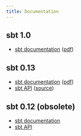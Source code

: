 ```yaml
---
title: Documentation
---
```


sbt 1.0
-------

- [sbt documentation](1.x/docs/index.html) ([pdf](1.x/docs/sbt-reference.pdf))

sbt 0.13
--------

- [sbt documentation](0.13/docs/index.html) ([pdf](0.13/docs/sbt-reference.pdf))
- [sbt API](0.13.15/api/index.html) ([source](0.13.15/sxr/index.html))

sbt 0.12 (obsolete)
-------------------

- [sbt documentation](0.12.4/docs/index.html)
- [sbt API](0.12.4/api/index.html)
